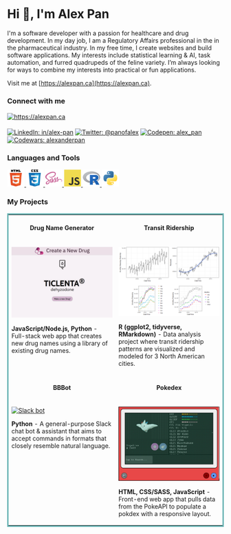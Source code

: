 

<h1>Hi 👋, I'm Alex Pan</h1>
<p>I'm a software developer with a passion for healthcare and drug development. In my day job, I am a Regulatory Affairs professional in the in the pharmaceutical industry. In my free time, I create websites and build software applications. My interests include statistical learning & AI, task automation, and furred quadrupeds of the feline variety. I’m always looking for ways to combine my interests into practical or fun applications.</p>

Visit me at [https://alexpan.ca](https://alexpan.ca).

<h3 align="left">Connect with me</h3>
<p align="left">
<a href="https://alexpan.ca"> <img align="center" src='https://user-images.githubusercontent.com/26422273/166341406-a1c7f8e6-82e5-43e4-9be8-1f5befeeb1c3.svg' alt='https://alexpan.ca' height='30'/></a>
  <br>
  <br>
  <a href="https://linkedin.com/in/alex-pan" target="blank"><img align="center" src="https://raw.githubusercontent.com/rahuldkjain/github-profile-readme-generator/master/src/images/icons/Social/linked-in-alt.svg" alt="LinkedIn: in/alex-pan" height="30" width="40" /></a>
<a href="https://twitter.com/panofalex" target="blank"><img align="center" src="https://raw.githubusercontent.com/rahuldkjain/github-profile-readme-generator/master/src/images/icons/Social/twitter.svg" alt="Twitter: @panofalex" height="30" width="40" /></a>
  <a href="https://codepen.io/alex_pan" target="blank"><img align="center" src="https://raw.githubusercontent.com/rahuldkjain/github-profile-readme-generator/master/src/images/icons/Social/codepen.svg" alt="Codepen: alex_pan" height="30" width="40" /></a>
  <a href="https://www.codewars.com/users/alexanderpan" target="blank"><img align="center" src="https://user-images.githubusercontent.com/26422273/166341757-a4a96749-6109-400c-aeb4-cbce3b95d6a0.svg" alt="Codewars: alexanderpan" height="30" width="40"/></a>
</p>

<h3 align="left">Languages and Tools</h3>
<p align="left">
<a href="https://www.w3.org/html/" target="_blank" rel="noreferrer"> <img src="https://raw.githubusercontent.com/devicons/devicon/master/icons/html5/html5-original-wordmark.svg" alt="html5" width="40" height="40"/> </a>
<a href="https://www.w3schools.com/css/" target="_blank" rel="noreferrer"> <img src="https://raw.githubusercontent.com/devicons/devicon/master/icons/css3/css3-original-wordmark.svg" alt="css3" width="40" height="40"/> </a> 
<a href="https://sass-lang.com" target="_blank" rel="noreferrer"> <img src="https://raw.githubusercontent.com/devicons/devicon/master/icons/sass/sass-original.svg" alt="sass" width="40" height="40"/> </a>
<a href="https://developer.mozilla.org/en-US/docs/Web/JavaScript" target="_blank" rel="noreferrer"> <img src="https://raw.githubusercontent.com/devicons/devicon/master/icons/javascript/javascript-original.svg" alt="javascript" width="40" height="40"/> </a> 
<a href="https://www.r-project.org/" target="_blank" rel="noreferrer"> <img src="https://github.com/devicons/devicon/blob/master/icons/r/r-original.svg" alt="R" width="40" height="40"/> </a> 
<a href="https://www.python.org" target="_blank" rel="noreferrer"> <img src="https://raw.githubusercontent.com/devicons/devicon/master/icons/python/python-original.svg" alt="python" width="40" height="40"/> </a> 
</p>

<h3 align="left">My Projects</h3>

<table bordercolor="#66b2b2">
    <tr>
    <td width="50%" valign="top">
      <h4 align="center">Drug Name Generator</h4>
        <br />
      <a target="_blank" href="https://jabberwocky.alexpan.ca/">
            <img src="https://github.com/pan-alex/pan-alex/blob/main/drug-name-generator.png"alt="Drug Name Generator"/>
      </a>
        <p><strong>JavaScript/Node.js, Python</strong> - Full-stack web app that creates new drug names using a library of existing drug names.</p>
    </td>
      
   <td width="50%" valign="top">
      <h4 align="center">Transit Ridership</h4>
        <br />
        <a target="_blank" href="https://github.com/pan-alex/Transit_Ridership">
            <img src="https://github.com/pan-alex/pan-alex/blob/main/transit-ridership.png" width="100%" alt="Transit Ridership"/>
        </a>
        <p><strong>R (ggplot2, tidyverse, RMarkdown)</strong> -  Data analysis project where transit ridership patterns are visualized and modeled for 3 North American cities.</p>
    </td>
  </tr>
  <tr>    
    <td width="50%" valign="top">
      <h4 align="center">BBBot</h4>
        <br />
        <a target="_blank" href="https://github.com/pan-alex/slack_bot">
            <img src="https://github.com/pan-alex/slack_bot/raw/master/bbbot%20chat.png" width="100%" alt="Slack bot"/>
        </a>
      <p><strong>Python</strong> - A general-purpose Slack chat bot & assistant that aims to accept commands in formats that closely resemble natural language.</p>
    </td>
    <td width="50%" valign="top">
      <h4 align="center">Pokedex</h4>
        <br />
        <a target="_blank" href="https://github.com/pan-alex/pokedex">
            <img src="https://github.com/pan-alex/pokedex/blob/main/hero.png" width="100%" alt="Pokedex"/>
        </a>
        <p><strong>HTML, CSS/SASS, JavaScript</strong> - Front-end web app that pulls data from the PokeAPI to populate a pokdex with a responsive layout.</p>
    </td>
  </tr>
</table>


